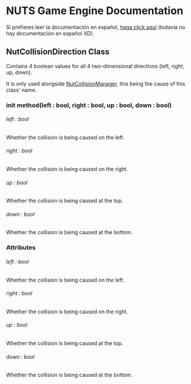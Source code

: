 # NUTS Game Engine Documentation

Si prefieres leer la documentación en español, [haga click aquí](https://www.google.com/search?q=nigger&rlz=1CAGSIC_enES866&oq=nigger&gs_lcrp=EgZjaHJvbWUyBggAEEUYOTIMCAEQLhgKGLEDGIAEMgwIAhAuGAoYsQMYgAQyDwgDEC4YChivARjHARiABDIJCAQQABgKGIAEMgkIBRAAGAoYgAQyDAgGEC4YChixAxiABDIMCAcQLhgKGLEDGIAEMhIICBAAGAoYgwEYsQMYgAQYigXSAQgxNDA3ajBqN6gCCLACAQ&sourceid=chrome&ie=UTF-8&safe=active&ssui=on) (todavía no hay documentación en español XD).

## NutCollisionDirection Class

Contains 4 boolean values for all 4 two-dimensional directions (left, right, up, down).

It is only used alongside [NutCollisionManager](/DOCUMENTATION/FILES/NUTCOLLISIONMANAGER.md), this being the cause of this class' name.

### init method(left : bool, right : bool, up : bool, down : bool)

###### left : bool

Whether the collision is being caused on the left.

###### right : bool

Whether the collision is being caused on the right.

###### up : bool

Whether the collision is being caused at the top.

###### down : bool

Whether the collision is being caused at the bottom.

### Attributes

###### left : bool

Whether the collision is being caused on the left.

###### right : bool

Whether the collision is being caused on the right.

###### up : bool

Whether the collision is being caused at the top.

###### down : bool

Whether the collision is being caused at the bottom.